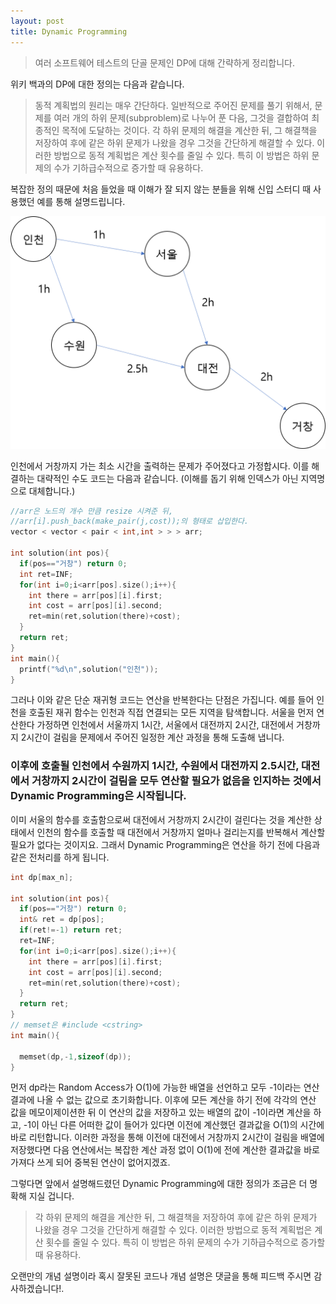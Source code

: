 ```yaml
---
layout: post
title: Dynamic Programming
---
```


> 여러 소프트웨어 테스트의 단골 문제인 DP에 대해 간략하게 정리합니다.

위키 백과의 DP에 대한 정의는 다음과 같습니다.

>동적 계획법의 원리는 매우 간단하다. 일반적으로 주어진 문제를 풀기 위해서, 문제를 여러 개의 하위 문제(subproblem)로 나누어 푼 다음, 그것을 결합하여 최종적인 목적에 도달하는 것이다. 각 하위 문제의 해결을 계산한 뒤, 그 해결책을 저장하여 후에 같은 하위 문제가 나왔을 경우 그것을 간단하게 해결할 수 있다. 이러한 방법으로 동적 계획법은 계산 횟수를 줄일 수 있다. 특히 이 방법은 하위 문제의 수가 기하급수적으로 증가할 때 유용하다.

복잡한 정의 때문에 처음 들었을 때 이해가 잘 되지 않는 분들을 위해 신입 스터디 때 사용했던 예를 통해 설명드립니다.

![universal](/img/2017-04-18/img.png)

인천에서 거창까지 가는 최소 시간을 출력하는 문제가 주어졌다고 가정합시다. 이를 해결하는 대략적인 수도 코드는 다음과 같습니다. (이해를 돕기 위해 인덱스가 아닌 지역명으로 대체합니다.)

```C++
//arr은 노드의 개수 만큼 resize 시켜준 뒤,
//arr[i].push_back(make_pair(j,cost));의 형태로 삽입한다.
vector < vector < pair < int,int > > > arr;

int solution(int pos){
  if(pos=="거창") return 0;
  int ret=INF;
  for(int i=0;i<arr[pos].size();i++){
    int there = arr[pos][i].first;
    int cost = arr[pos][i].second;
    ret=min(ret,solution(there)+cost);
  }
  return ret;
}
int main(){
  printf("%d\n",solution("인천"));
}

```

그러나 이와 같은 단순 재귀형 코드는 연산을 반복한다는 단점은 가집니다. 예를 들어 인천을 호출된 재귀 함수는 인천과 직접 연결되는 모든 지역을 탐색합니다. 서울을 먼저 연산한다 가정하면 인천에서 서울까지 1시간, 서울에서 대전까지 2시간, 대전에서 거창까지 2시간이 걸림을 문제에서 주어진 일정한 계산 과정을 통해 도출해 냅니다.

### 이후에 호출될 인천에서 수원까지 1시간, 수원에서 대전까지 2.5시간, 대전에서 거창까지 2시간이 걸림을 모두 연산할 필요가 없음을 인지하는 것에서 Dynamic Programming은 시작됩니다.

이미 서울의 함수를 호출함으로써 대전에서 거창까지 2시간이 걸린다는 것을 계산한 상태에서 인천의 함수를 호출할 때 대전에서 거창까지 얼마나 걸리는지를 반복해서 계산할 필요가 없다는 것이지요. 그래서 Dynamic Programming은 연산을 하기 전에 다음과 같은 전처리를 하게 됩니다.

```C++
int dp[max_n];

int solution(int pos){
  if(pos=="거창") return 0;
  int& ret = dp[pos];
  if(ret!=-1) return ret;
  ret=INF;
  for(int i=0;i<arr[pos].size();i++){
    int there = arr[pos][i].first;
    int cost = arr[pos][i].second;
    ret=min(ret,solution(there)+cost);
  }
  return ret;
}
// memset은 #include <cstring>
int main(){

  memset(dp,-1,sizeof(dp));
}
```

먼저 dp라는 Random Access가 O(1)에 가능한 배열을 선언하고 모두 -1이라는 연산 결과에 나올 수 없는 값으로 초기화합니다. 이후에 모든 계산을 하기 전에 각각의 연산 값을 메모이제이션한 뒤 이 연산의 값을 저장하고 있는 배열의 값이 -1이라면 계산을 하고, -1이 아닌 다른 어떠한 값이 들어가 있다면 이전에 계산했던 결과값을 O(1)의 시간에 바로 리턴합니다. 이러한 과정을 통해 이전에 대전에서 거창까지 2시간이 걸림을 배열에 저장했다면 다음 연산에서는 복잡한 계산 과정 없이 O(1)에 전에 계산한 결과값을 바로 가져다 쓰게 되어 중복된 연산이 없어지겠죠.

그렇다면 앞에서 설명해드렸던 Dynamic Programming에 대한 정의가 조금은 더 명확해 지실 겁니다.

>각 하위 문제의 해결을 계산한 뒤, 그 해결책을 저장하여 후에 같은 하위 문제가 나왔을 경우 그것을 간단하게 해결할 수 있다. 이러한 방법으로 동적 계획법은 계산 횟수를 줄일 수 있다. 특히 이 방법은 하위 문제의 수가 기하급수적으로 증가할 때 유용하다.

오랜만의 개념 설명이라 혹시 잘못된 코드나 개념 설명은 댓글을 통해 피드백 주시면 감사하겠습니다!.
